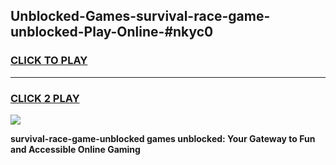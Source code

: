 
## Unblocked-Games-survival-race-game-unblocked-Play-Online-#nkyc0
<h3>
<a href="https://premium.freeplayer.one?title=survival-race-game-unblocked&ref=27F">CLICK TO PLAY</a></h3>
<hr>

<h3>
<a href="https://premium.freeplayer.one?title=survival-race-game-unblocked&ref=27F">CLICK 2 PLAY</a>
  
</h3>

<a href="https://premium.freeplayer.one?title=survival-race-game-unblocked&ref=27F"><img src="https://clearcache.store/games.png"></a>


**survival-race-game-unblocked games unblocked: Your Gateway to Fun and Accessible Online Gaming**

